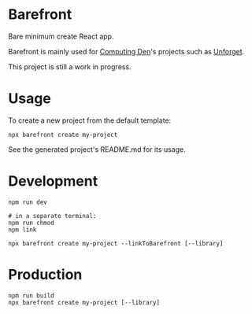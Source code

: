 # Barefront

Bare minimum create React app.

Barefront is mainly used for [Computing Den](https://computing-den.com)'s projects such as [Unforget](https://github.com/computing-den/unforget).

This project is still a work in progress.

# Usage

To create a new project from the default template:

```
npx barefront create my-project
```

See the generated project's README.md for its usage.

# Development

```
npm run dev

# in a separate terminal:
npm run chmod
npm link

npx barefront create my-project --linkToBarefront [--library]
```

# Production

```
npm run build
npx barefront create my-project [--library]
```
